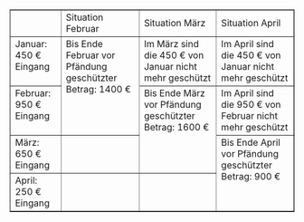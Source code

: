 <table border="1">
  <tr>
    <td></td>
    <td>
      Situation Februar
    </td>
    <td>
      Situation März
    </td>
    <td>
      Situation April
    </td>
  </tr>
  <tr valign="top">
    <td>
      Januar:
      450 € Eingang
    </td>
    <td rowspan="2">
      Bis Ende Februar vor Pfändung geschützter Betrag: 1400 €
    </td>
    <td>
      Im März sind die 450 € von Januar nicht mehr geschützt
    </td>
    <td>
      Im April sind die 450 € von Januar nicht mehr geschützt
    </td>
  </tr>
  <tr valign="top">
    <td>
      Februar:
      950 € Eingang
    </td>
    <td rowspan="2">
      Bis Ende März vor Pfändung geschützter Betrag: 1600 €
    </td>
    <td>
      Im April sind die 950 € von Februar nicht mehr geschützt
    </td>
  </tr>
  <tr valign="top">
    <td>
      März:
      650 € Eingang
    </td>
    <td></td>
    <td rowspan="2">
      Bis Ende April vor Pfändung geschützter Betrag: 900 €
    </td>
  </tr>
  <tr>
    <td>
      April:
      250 € Eingang
    </td>
    <td></td>
    <td></td>
  </tr>
</table>
